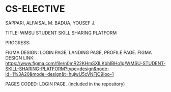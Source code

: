 # CS-ELECTIVE

SAPPARI, ALFAISAL M.
BADUA, YOUSEF J.

TITLE: WMSU STUDENT SKILL SHARING PLATFORM

PROGRESS: 

FIGMA DESIGN: LOGIN PAGE, LANDING PAGE, PROFILE PAGE.
FIGMA DESIGN LINK: https://www.figma.com/file/n0mR22KHmSXILKbhIBHo1g/WMSU-STUDENT-SKILL-SHARING-PLATFORM?type=design&node-id=1%3A20&mode=design&t=hujwU5cVNFjO9Ioo-1

PAGES CODED: LOGIN PAGE. (included in the repository)

